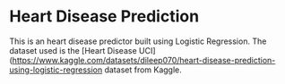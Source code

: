 # Heart Disease Prediction

This is an heart disease predictor built using Logistic Regression. The dataset used is the [Heart Disease UCI](https://www.kaggle.com/datasets/dileep070/heart-disease-prediction-using-logistic-regression dataset from Kaggle.